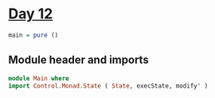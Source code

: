 # [Day 12](https://adventofcode.com/2024/day/12)

```haskell top:3
main = pure ()
```

## Module header and imports

```haskell top
module Main where
import Control.Monad.State ( State, execState, modify' )
```
